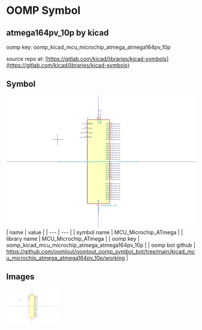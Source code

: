 # OOMP Symbol  
## atmega164pv_10p  by kicad  
  
oomp key: oomp_kicad_mcu_microchip_atmega_atmega164pv_10p  
  
source repo at: [https://gitlab.com/kicad/libraries/kicad-symbols](https://gitlab.com/kicad/libraries/kicad-symbols)  
## Symbol  
  
[![working.png](working_600.png)](working.png)  
| name | value | 
| --- | --- | 
| symbol name | MCU_Microchip_ATmega | 
| library name | MCU_Microchip_ATmega | 
| oomp key | oomp_kicad_mcu_microchip_atmega_atmega164pv_10p | 
| oomp bot github | https://github.com/oomlout/oomlout_oomp_symbol_bot/tree/main/kicad_mcu_microchip_atmega_atmega164pv_10p/working | 
## Images  
  
[![working.png](working_140.png)](working.png)  
